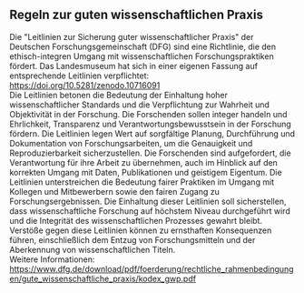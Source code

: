 ## Regeln zur guten wissenschaftlichen Praxis
Die "Leitlinien zur Sicherung guter wissenschaftlicher Praxis" der Deutschen Forschungsgemeinschaft (DFG) sind eine Richtlinie, die den ethisch-integren Umgang mit wissenschaftlichen Forschungspraktiken fördert. Das Landesmuseum hat sich in einer eigenen Fassung auf entsprechende Leitlinien verpflichtet: https://doi.org/10.5281/zenodo.10716091
<br>Die Leitlinien betonen die Bedeutung der Einhaltung hoher wissenschaftlicher Standards und die Verpflichtung zur Wahrheit und Objektivität in der Forschung. Die Forschenden sollen integer handeln und Ehrlichkeit, Transparenz und Verantwortungsbewusstsein in der Forschung fördern. Die Leitlinien legen Wert auf sorgfältige Planung, Durchführung und Dokumentation von Forschungsarbeiten, um die Genauigkeit und Reproduzierbarkeit sicherzustellen. Die Forschenden sind aufgefordert, die Verantwortung für ihre Arbeit zu übernehmen, auch im Hinblick auf den korrekten Umgang mit Daten, Publikationen und geistigem Eigentum. Die Leitlinien unterstreichen die Bedeutung fairer Praktiken im Umgang mit Kollegen und Mitbewerbern sowie den fairen Zugang zu Forschungsergebnissen.
Die Einhaltung dieser Leitlinien soll sicherstellen, dass wissenschaftliche Forschung auf höchstem Niveau durchgeführt wird und die Integrität des wissenschaftlichen Prozesses gewahrt bleibt. Verstöße gegen diese Leitlinien können zu ernsthaften Konsequenzen führen, einschließlich dem Entzug von Forschungsmitteln und der Aberkennung von wissenschaftlichen Titeln. <br>Weitere Informationen: https://www.dfg.de/download/pdf/foerderung/rechtliche_rahmenbedingungen/gute_wissenschaftliche_praxis/kodex_gwp.pdf
